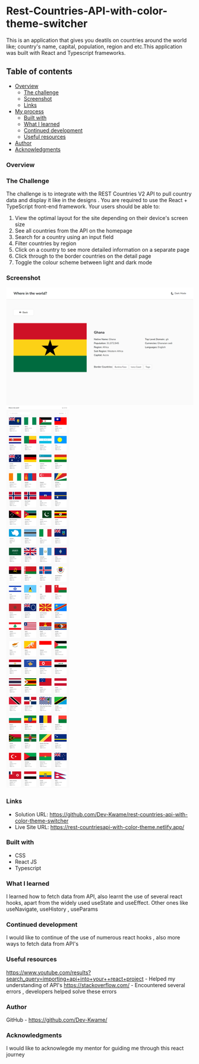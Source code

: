 # Rest-Countries-API-with-color-theme-switcher
This is an application that gives you deatils on countries around the world like; country's name, capital, population, region and etc.This application was built with React and Typescript frameworks.

## Table of contents

- [Overview](#overview)
  - [The challenge](#the-challenge)
  - [Screenshot](#screenshot)
  - [Links](#links)
- [My process](#my-process)
  - [Built with](#built-with)
  - [What I learned](#what-i-learned)
  - [Continued development](#continued-development)
  - [Useful resources](#useful-resources)
- [Author](#author)
- [Acknowledgments](#acknowledgments)




### Overview
### The Challenge
The challenge is to integrate with the REST Countries V2 API to pull country data and display it like in the designs . You are required to use the React + TypeScript front-end framework.
Your users should be able to:
1. View the optimal layout for the site depending on their device's screen size
2. See all countries from the API on the homepage
3. Search for a country using an input field
4. Filter countries by region
5. Click on a country to see more detailed information on a separate page
6. Click through to the border countries on the detail page
7. Toggle the colour scheme between light and dark mode

### Screenshot
![country details](rest-countries-api-with-color-theme-switcher/public/country_Ghana.png)
![country list](rest-countries-api-with-color-theme-switcher/public/country_list.png)


### Links
- Solution URL: https://github.com/Dev-Kwame/rest-countries-api-with-color-theme-switcher
- Live Site URL: https://rest-countriesapi-with-color-theme.netlify.app/


### Built with
  - CSS
  - React JS
  - Typescript


### What I learned
I learned how to fetch data from API, also learnt the use of several react hooks, apart from the widely used useState and useEffect. Other ones like useNavigate, useHistory , useParams

### Continued development
I would like to continue of the use of numerous react hooks , also more ways to fetch data from API's

### Useful resources
https://www.youtube.com/results?search_query=importing+api+into+your++react+project - Helped my understanding of API's
https://stackoverflow.com/ - Encountered several errors , developers helped solve these errors

### Author
GitHub - https://github.com/Dev-Kwame/

### Acknowledgments
I would like to acknowlegde my mentor for guiding me through this react journey

